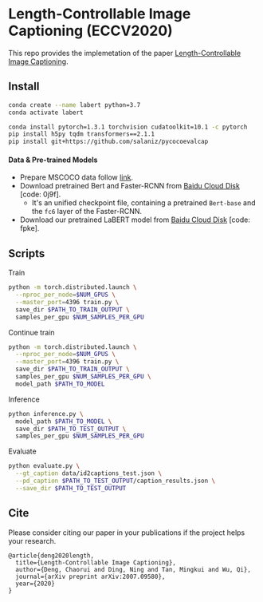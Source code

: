 # Length-Controllable Image Captioning (ECCV2020)

This repo provides the implemetation of the paper [Length-Controllable Image Captioning](https://arxiv.org/abs/2007.09580).

## Install

```bash
conda create --name labert python=3.7
conda activate labert

conda install pytorch=1.3.1 torchvision cudatoolkit=10.1 -c pytorch
pip install h5py tqdm transformers==2.1.1
pip install git+https://github.com/salaniz/pycocoevalcap
```

#### Data & Pre-trained Models

* Prepare MSCOCO data follow [link](https://github.com/LuoweiZhou/VLP#-data-preparation).
* Download pretrained Bert and Faster-RCNN from [Baidu Cloud Disk](https://pan.baidu.com/s/14DRNGGOSMVfO9Vz5CCEdEg) [code: 0j9f]. 
  * It's an unified checkpoint file, containing a pretrained `Bert-base` and the `fc6` layer of the Faster-RCNN.
* Download our pretrained LaBERT model from [Baidu Cloud Disk](https://pan.baidu.com/s/12FujGSvDBQQROJOYrtDXsw) [code: fpke].


## Scripts
Train
```bash
python -m torch.distributed.launch \
  --nproc_per_node=$NUM_GPUS \
  --master_port=4396 train.py \
  save_dir $PATH_TO_TRAIN_OUTPUT \
  samples_per_gpu $NUM_SAMPLES_PER_GPU
```
Continue train
```bash
python -m torch.distributed.launch \
  --nproc_per_node=$NUM_GPUS \
  --master_port=4396 train.py \
  save_dir $PATH_TO_TRAIN_OUTPUT \
  samples_per_gpu $NUM_SAMPLES_PER_GPU \
  model_path $PATH_TO_MODEL
```
Inference
```bash
python inference.py \
  model_path $PATH_TO_MODEL \
  save_dir $PATH_TO_TEST_OUTPUT \
  samples_per_gpu $NUM_SAMPLES_PER_GPU
```
Evaluate
```bash
python evaluate.py \
  --gt_caption data/id2captions_test.json \
  --pd_caption $PATH_TO_TEST_OUTPUT/caption_results.json \
  --save_dir $PATH_TO_TEST_OUTPUT
```

## Cite
Please consider citing our paper in your publications if the project helps your research. 
```
@article{deng2020length,
  title={Length-Controllable Image Captioning},
  author={Deng, Chaorui and Ding, Ning and Tan, Mingkui and Wu, Qi},
  journal={arXiv preprint arXiv:2007.09580},
  year={2020}
}
```
